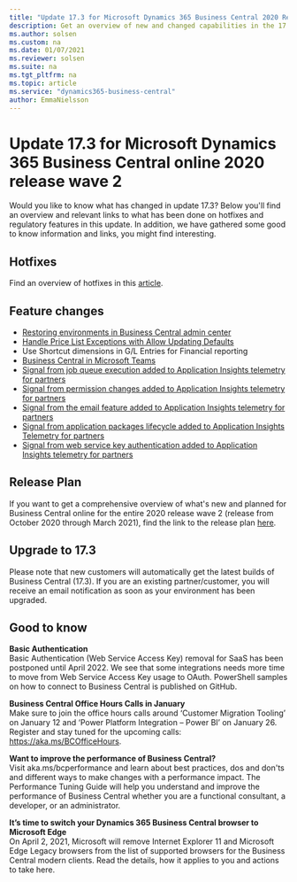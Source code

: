 ```yaml
---
title: "Update 17.3 for Microsoft Dynamics 365 Business Central 2020 Release Wave 2"
description: Get an overview of new and changed capabilities in the 17.3 update of Business Central online, which is part of 2020 release wave 2.
ms.author: solsen
ms.custom: na
ms.date: 01/07/2021
ms.reviewer: solsen
ms.suite: na
ms.tgt_pltfrm: na
ms.topic: article
ms.service: "dynamics365-business-central"
author: EmmaNielsson
---
```


# Update 17.3 for Microsoft Dynamics 365 Business Central online 2020 release wave 2

Would you like to know what has changed in update 17.3? Below you'll find an overview and relevant links to what has been done on hotfixes and regulatory features in this update. In addition, we have gathered some good to know information and links, you might find interesting.

## Hotfixes
Find an overview of hotfixes in this [article](https://support.microsoft.com/help/4583554/update-17-2-for-microsoft-dynamics-365-business-central-2020-release).

## Feature changes
- [Restoring environments in Business Central admin center](../administration/tenant-admin-center-environments.md)
- [Handle Price List Exceptions with Allow Updating Defaults](/dynamics365-release-plan/2020wave2/smb/dynamics365-business-central/handle-price-list-exceptions-with-allow-updating-defaults) <!--(Ivan)--> 
- Use Shortcut dimensions in G/L Entries for Financial reporting[](/dynamics365/business-central/finance-dimensions#to-set-up-global-and-shortcut-dimensions) <!--(Ivan) https://docs.microsoft.com/en-us/dynamics365-release-plan/2020wave2/smb/dynamics365-business-central/use-shortcut-dimensions-gl-entries-financial-reporting-->
- [Business Central in Microsoft Teams](/dynamics365/business-central/across-teams-overview) <!--(Mike)-->
- [Signal from job queue execution added to Application Insights telemetry for partners](..\administration\telemetry-job-queue-lifecycle-trace.md) <!--(Kennie) already in 17.2 what's new?-->
- [Signal from permission changes added to Application Insights telemetry for partners](..\administration\telemetry-permission-changes-trace.md) <!--(Kennie) already in 17.2 whats new?-->
- [Signal from the email feature added to Application Insights telemetry for partners](..\administration\telemetry-email-trace.md) <!--(Kennie) released in 17.2 but not in 17.2 whats new?-->
- [Signal from application packages lifecycle added to Application Insights Telemetry for partners](..\administration\telemetry-configuration-package-trace.md)<!--(Kennie) Is this configuration packages? If so, it was released in 17.2 but not in 17.2 whats new?-->
- [Signal from web service key authentication added to Application Insights telemetry for partners](..\administration\telemetry-webservices-access-key-trace.md)<!--(Kennie)-->

## Release Plan
If you want to get a comprehensive overview of what's new and planned for Business Central online for the entire 2020 release wave 2 (release from October 2020 through March 2021), find the link to the release plan [here](/dynamics365-release-plan/2020wave2/smb/dynamics365-business-central/planned-features).


## Upgrade to 17.3
Please note that new customers will automatically get the latest builds of Business Central (17.3). If you are an existing partner/customer, you will receive an email notification as soon as your environment has been upgraded.

## Good to know

**Basic Authentication**  
Basic Authentication (Web Service Access Key) removal for SaaS has been postponed until April 2022. We see that some integrations needs more time to move from Web Service Access Key usage to OAuth. PowerShell samples on how to connect to Business Central is published on GitHub. 

**Business Central Office Hours Calls in January**  
Make sure to join the office hours calls around ‘Customer Migration Tooling’ on January 12 and ‘Power Platform Integration – Power BI’ on January 26. Register and stay tuned for the upcoming calls: https://aka.ms/BCOfficeHours. 


**Want to improve the performance of Business Central?**  
Visit aka.ms/bcperformance and learn about best practices, dos and don'ts and different ways to make changes with a performance impact. The Performance Tuning Guide will help you understand and improve the performance of Business Central whether you are a functional consultant, a developer, or an administrator.

**It’s time to switch your Dynamics 365 Business Central browser to Microsoft Edge**  
On April 2, 2021, Microsoft will remove Internet Explorer 11 and Microsoft Edge Legacy browsers from the list of supported browsers for the Business Central modern clients. Read the details, how it applies to you and actions to take here.

